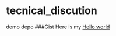 # tecnical_discution
demo depo
###Gist
Here is my [Hello world](https://gist.github.com/EGoliath/7b858e9db1a39d7c96671891036fb08a)
